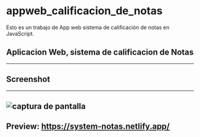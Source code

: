 # appweb_calificacion_de_notas
Esto es un trabajo de App web sistema de calificación de notas en JavaScript.

## Aplicacion Web, sistema de calificacion de Notas
---
## Screenshot
---
![captura de pantalla](http://imgfz.com/i/Mgnvhae.jpeg)
---
## Preview: <https://system-notas.netlify.app/>